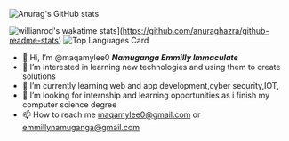 ![Anurag's GitHub stats](https://github-readme-stats.vercel.app/api?username=maqamylee0&show_icons=true&theme=radical)
  
![willianrod's wakatime stats](https://github-readme-stats.vercel.app/api/wakatime?username=maqamylee&v=2 )](https://github.com/anuraghazra/github-readme-stats)
![Top Languages Card](https://github-readme-stats.vercel.app/api/top-langs/?username=maqamylee0&layout=compact)

 
- 👋 Hi, I’m @maqamylee0 ***Namuganga Emmilly Immaculate***
- 👀 I’m interested in learning new technologies and using them to create solutions
- 🌱 I’m currently learning  web and app development,cyber security,IOT,
- 💞️ I’m looking for internship and learning opportunities  as i finish my computer science degree
- 📫 How to reach me maqamylee0@gmail.com or emmillynamuganga@gmail.com

<!---
maqamylee0/maqamylee0 is a ✨ special ✨ repository because its `README.md` (this file) appears on your GitHub profile.
You can click the Preview link to take a look at your changes.
--->
